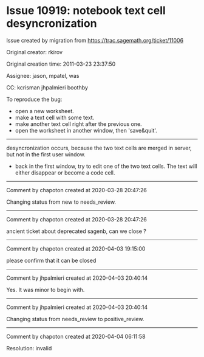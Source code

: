 # Issue 10919: notebook text cell desyncronization

Issue created by migration from https://trac.sagemath.org/ticket/11006

Original creator: rkirov

Original creation time: 2011-03-23 23:37:50

Assignee: jason, mpatel, was

CC:  kcrisman jhpalmieri boothby

To reproduce the bug:

 * open a new worksheet. 
 * make a text cell with some text.
 * make another text cell right after the previous one.
 * open the worksheet in another window, then 'save&quit'.
----- 
desyncronization occurs, because the two text cells are merged in server, but not in the first user window.
 * back in the first window, try to edit one of the two text cells. The text will either disappear or become a code cell.


---

Comment by chapoton created at 2020-03-28 20:47:26

Changing status from new to needs_review.


---

Comment by chapoton created at 2020-03-28 20:47:26

ancient ticket about deprecated sagenb, can we close ?


---

Comment by chapoton created at 2020-04-03 19:15:00

please confirm that it can be closed


---

Comment by jhpalmieri created at 2020-04-03 20:40:14

Yes. It was minor to begin with.


---

Comment by jhpalmieri created at 2020-04-03 20:40:14

Changing status from needs_review to positive_review.


---

Comment by chapoton created at 2020-04-04 06:11:58

Resolution: invalid

